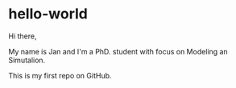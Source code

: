 # hello-world

Hi there, 

My name is Jan and I'm a PhD. student with focus on Modeling an Simutalion.

This is my first repo on GitHub.
